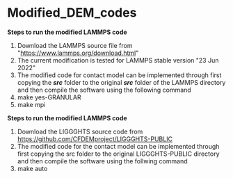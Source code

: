 # Modified_DEM_codes

**Steps to run the modified LAMMPS code**
1. Download the LAMMPS source file from "https://www.lammps.org/download.html"
2. The current modification is tested for LAMMPS stable version "23 Jun 2022"
3. The modified code for contact model can be implemented through first copying the ***src*** folder to the original ***src*** folder of the LAMMPS directory and then compile the software using the following command 
4. make yes-GRANULAR
5. make mpi

**Steps to run the modified LAMMPS code**
1. Download the LIGGGHTS source code from https://github.com/CFDEMproject/LIGGGHTS-PUBLIC
2. The modified code for the contact model can be implemented through first copying the src folder to the original LIGGGHTS-PUBLIC directory and then compile the software using the follwing command
3. make auto
